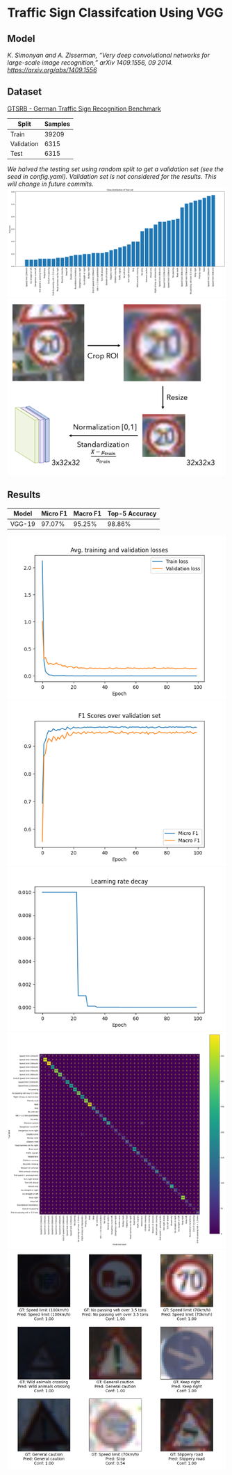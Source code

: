 # Traffic Sign Classifcation Using VGG
## Model
*K. Simonyan and A. Zisserman, “Very deep convolutional networks for large-scale image recognition,” arXiv 1409.1556, 09 2014. https://arxiv.org/abs/1409.1556*
## Dataset
[GTSRB - German Traffic Sign Recognition Benchmark](https://www.kaggle.com/datasets/meowmeowmeowmeowmeow/gtsrb-german-traffic-sign)

| Split | Samples |
| ----------- | ----------- |
| Train | 39209 |
| Validation | 6315 |
| Test | 6315 |
*We halved the testing set using random split to get a validation set (see the seed in config.yaml). Validation set is not considered for the results. This will change in future commits.*
![Class distribution of training set](images/dataset_dist.png)
![Preprocessing pipeline](images/preprocess.png)


## Results
| Model | Micro F1 | Macro F1 | Top-5 Accuracy
| ----------- | ----------- | ----------- | ----------- |
| VGG-19 | 97.07% | 95.25% | 98.86% |

![Loss graph](images/losses.png)
![F1 scores graph](images/f1_scores.png)
![F1 scores graph](images/lr_decay.png)
![F1 scores graph](images/cm.png)
![F1 scores graph](images/samples.png)